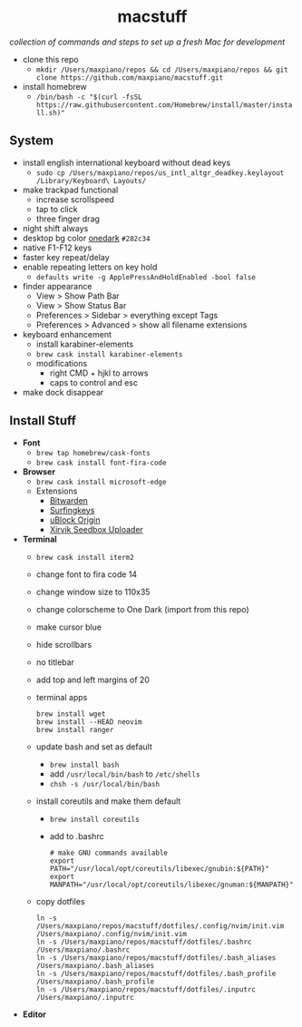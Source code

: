 <h1 align='center'>macstuff</h1>

*collection of commands and steps to set up a fresh Mac for development*

* clone this repo  
  * `mkdir /Users/maxpiano/repos && cd /Users/maxpiano/repos && git clone https://github.com/maxpiano/macstuff.git`
* install homebrew  
  * `/bin/bash -c "$(curl -fsSL https://raw.githubusercontent.com/Homebrew/install/master/install.sh)"`

## System
* install english international keyboard without dead keys
  * `sudo cp /Users/maxpiano/repos/us_intl_altgr_deadkey.keylayout /Library/Keyboard\ Layouts/`
* make trackpad functional
  * increase scrollspeed
  * tap to click
  * three finger drag
* night shift always
* desktop bg color [onedark](https://github.com/joshdick/onedark.vim) ```#282c34```
* native F1-F12 keys
* faster key repeat/delay
* enable repeating letters on key hold  
  * `defaults write -g ApplePressAndHoldEnabled -bool false`
* finder appearance
  * View > Show Path Bar
  * View > Show Status Bar
  * Preferences > Sidebar > everything except Tags
  * Preferences > Advanced > show all filename extensions
* keyboard enhancement
  * install karabiner-elements  
  * `brew cask install karabiner-elements`
  * modifications
    * right CMD + hjkl to arrows
    * caps to control and esc
* make dock disappear

## Install Stuff
* **Font**
  * `brew tap homebrew/cask-fonts`
  * `brew cask install font-fira-code`
* **Browser**
  * `brew cask install microsoft-edge`
  * Extensions
    * [Bitwarden](https://chrome.google.com/webstore/detail/bitwarden-free-password-m/nngceckbapebfimnlniiiahkandclblb)
    * [Surfingkeys](https://chrome.google.com/webstore/detail/surfingkeys/gfbliohnnapiefjpjlpjnehglfpaknnc)
    * [uBlock Origin](https://chrome.google.com/webstore/detail/ublock-origin/cjpalhdlnbpafiamejdnhcphjbkeiagm)
    * [Xirvik Seedbox Uploader](https://chrome.google.com/webstore/detail/xirvik-torrent-to-seedbox/gljdkkichjgocpdmiaachhlfccddcjgb)
* **Terminal**
  * `brew cask install iterm2`
  * change font to fira code 14
  * change window size to 110x35
  * change colorscheme to One Dark (import from this repo)
  * make cursor blue
  * hide scrollbars
  * no titlebar
  * add top and left margins of 20
  * terminal apps
  
    ```
    brew install wget
    brew install --HEAD neovim
    brew install ranger
    ```
  * update bash and set as default
    * `brew install bash`
    * add `/usr/local/bin/bash` to `/etc/shells`
    * `chsh -s /usr/local/bin/bash`
  * install coreutils and make them default
    * `brew install coreutils`
    * add to .bashrc
    
      ```
      # make GNU commands available
      export PATH="/usr/local/opt/coreutils/libexec/gnubin:${PATH}"
      export MANPATH="/usr/local/opt/coreutils/libexec/gnuman:${MANPATH}"
      ```
  * copy dotfiles
  
    ```
    ln -s /Users/maxpiano/repos/macstuff/dotfiles/.config/nvim/init.vim /Users/maxpiano/.config/nvim/init.vim
    ln -s /Users/maxpiano/repos/macstuff/dotfiles/.bashrc /Users/maxpiano/.bashrc
    ln -s /Users/maxpiano/repos/macstuff/dotfiles/.bash_aliases /Users/maxpiano/.bash_aliases
    ln -s /Users/maxpiano/repos/macstuff/dotfiles/.bash_profile /Users/maxpiano/.bash_profile
    ln -s /Users/maxpiano/repos/macstuff/dotfiles/.inputrc /Users/maxpiano/.inputrc
    ```
* **Editor**
